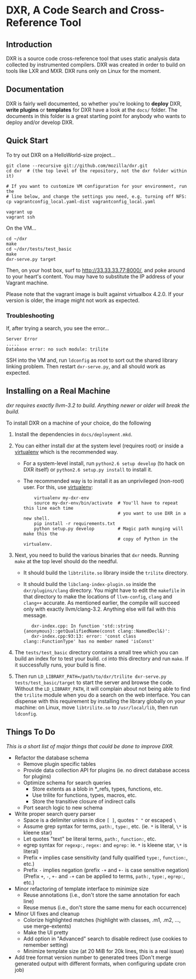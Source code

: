 # DXR, A Code Search and Cross-Reference Tool


## Introduction
DXR is a source code cross-reference tool that uses static analysis data
collected by instrumented compilers. DXR was created in order to build on
tools like LXR and MXR. DXR runs only on Linux for the moment.


## Documentation
DXR is fairly well documented, so whether you're looking to **deploy** DXR,
**write plugins** or **templates** for DXR have a look at the `docs/` folder.
The documents in this folder is a great starting point for anybody who wants
to deploy and/or develop DXR.


## Quick Start
To try out DXR on a HelloWorld-size project...

    git clone --recursive git://github.com/mozilla/dxr.git
    cd dxr  # (the top level of the repository, not the dxr folder within it)

    # If you want to customize VM configuration for your environment, run the
    # line below, and change the settings you need, e.g. turning off NFS:
    cp vagrantconfig_local.yaml-dist vagrantconfig_local.yaml

    vagrant up
    vagrant ssh

On the VM...

    cd ~/dxr
    make
    cd ~/dxr/tests/test_basic
    make
    dxr-serve.py target

Then, on your host box, surf to http://33.33.33.77:8000/, and poke around to
your heart's content. You may have to substitute the IP address of your Vagrant
machine.

Please note that the vagrant image is built against virtualbox
4.2.0. If your version is older, the image might not work as expected.


### Troubleshooting

If, after trying a search, you see the error...

    Server Error
    .....
    Database error: no such module: trilite

SSH into the VM and, run `ldconfig` as root to sort out the shared library
linking problem. Then restart `dxr-serve.py`, and all should work as expected.


## Installing on a Real Machine

*dxr requires exactly llvm-3.2 to build. Anything newer or older will break the
build.*

To install DXR on a machine of your choice, do the following

1. Install the dependencies in `docs/deployment.mkd`.

2. You can either install dxr at the system level (requires root) or inside a
   [virtualenv](http://www.virtualenv.org/en/latest/) which is the recommended
   way.
   * For a system-level install, run `python2.6 setup develop` (to hack on DXR
     itself) or `python2.6 setup.py install` to install it.
   * The recommended way is to install it as an unprivileged (non-root) user.
     For this, use [virtualenv](http://www.virtualenv.org/en/latest/):

             virtualenv my-dxr-env
             source my-dxr-env/bin/activate  # You'll have to repeat this line each time
                                             # you want to use DXR in a new shell.
             pip install -r requirements.txt
             python setup.py develop         # Magic path munging will make this the
                                             # copy of Python in the virtualenv.

4. Next, you need to build the various binaries that `dxr` needs. Running
   `make` at the top level should do the needful.
   * It should build the `libtrilite.so` library inside the `trilite` directory.
   * It should build the `libclang-index-plugin.so` inside the
     `dxr/plugins/clang` directory. You might have to edit the `makefile` in
     that directory to make the locations of `llvm-config`, `clang` and
     `clang++` accurate. As mentioned earlier, the compile will succeed only
     with exactly llvm/clang-3.2. Anything else will fail with this message.

            dxr-index.cpp: In function 'std::string {anonymous}::getQualifiedName(const clang::NamedDecl&)':
            dxr-index.cpp:93:13: error: 'const class clang::FunctionType' has no member named 'isConst'

5. The `tests/test_basic` directory contains a small tree which you can build
   an index for to test your build. `cd` into this directory and run `make`. If
   it successfully runs, your build is fine.

6. Then run `LD_LIBRARY_PATH=/path/to/dxr/trilite dxr-serve.py
   tests/test_basic/target` to start the server and browse the code. Without
   the `LD_LIBRARY_PATH`, it will complain about not being able to find the
   `trilite` module when you do a search on the web interface. You can dispense
   with this requirement by installing the library globally on your machine: on
   Linux, move `libtrilite.so` to `/usr/local/lib`, then run `ldconfig`.


## Things To Do
_This is a short list of major things that could be done to improve DXR._

  * Refactor the database schema
     - Remove plugin specific tables
     - Provide data collection API for plugins (ie. no direct database access for plugins)
     - Optimize schema for search queries
        - Store extents as a blob in *_refs, types, functions, etc.
        - Use trilite for functions, types, macros, etc.
        - Store the transitive closure of indirect calls
     - Port search logic to new schema
  * Write proper search query parser
     - Space is a delimiter unless in dice `[ ]`, quotes `" "` or escaped `\ `
     - Assume grep syntax for terms, `path:`, `type:`, etc. (ie. `*` is literal, `\*` is kleene star)
     - Let quotes "text" be literal terms, `path:`, `function:`, etc.
     - egrep syntax for `regexp:`, `regex:` and `egrep:` ie. `*` is kleene star, `\*` is literal)
     - Prefix `+` implies case sensitivity (and fully qualified `type:`, `function:`, etc.)
     - Prefix `-` implies negation (prefix `-+` and `+-` is case sensitive negation)
     (Prefix `+`, `-`, `+-` and `-+` can be applied to terms, `path:`, `type:`, `egrep:`, etc.)
  * Minor refactoring of template interface to minimize size
     - Reuse annotations (i.e., don't store the same annotation for each line)
     - Reuse menus (i.e., don't store the same menu for each occurrence)
  * Minor UI fixes and cleanup
     - Colorize highlighted matches (highlight with classes, .m1, .m2, ..., use merge-extents)
     - Make the UI pretty
     - Add option in "Advanced" search to disable redirect (use cookies to remember setting)
     - Minimize template size (at 20 MiB for 20k lines, this is a real issue)
  * Add tree format version number to generated trees
    (Don't merge generated output with different formats, when configuring update cron job)
